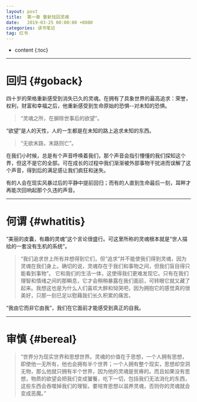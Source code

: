 ```yaml
---
layout: post
title:  第一章 重新找回灵魂
date:   2019-03-25 00:00:00 +0800
categories: 读书笔记
tag: 红书
---
```


* content
{:toc}


---

回归			{#goback}
====================================

四十岁的荣格重新感受到消失已久的灵魂。在拥有了具象世界的最高追求：荣誉，权利，财富和幸福之后，他重新感受到生命原始的恐惧--对未知的恐惧。

>“灵魂之所，在摒除世事后的欲望”。

“欲望”是人的天性，人的一生都是在未知的路上追求未知的东西。

>“无欲末路，末路则亡”。

在我们小时候，总是有个声音呼唤着我们，那个声音会指引懵懂的我们探知这个界，但这不是它的全部。可在成长的过程中我们渐渐被外部事物干扰进而误解了这个声音，得到后的满足感让我们疯狂和迷失。

有的人会在现实风暴过后的平静中提前回归；而有的人直到生命最后一刻，耳畔才再能次回响起那个久违的声音。

---

何谓			{#whatitis}
====================================

“美丽的皮囊，有趣的灵魂”这个言论很盛行。可这里所称的灵魂根本就是“世人描绘的一套没有生机的系统”。
>“我们追求世上所有并想得到它们，但“追求”并不能使我们得到灵魂，因为灵魂在我们身上。确切的说，灵魂存在于我们和事物之间，但我们盲目得只能看到事物”。
它和我们的生活一体，这使得我们更难发现它。只有在我们理智和情绪之间的那瞬息，它才会稍稍暴露在我们面前，可转眼它就又藏了起来。我想这也是为什么人们喜欢大醉和恸哭吧，因为拥抱它的感觉真的很美好，只那一刻已足以慰藉我们长久积累的痛苦。

“我由它而非它由我”，我们在它面前才能感受到真正的自我。

---

审慎			{#bereal}
====================================

>“世界分为现实世界和思想世界。灵魂的价值在于思想，一个人拥有思想，即使他一无所有，他也会拥有半个世界；一个人拥有整个现实，思想却空洞无物，那么他就只拥有半个世界，因为他的灵魂是贫瘠的。而且如果没有思想，物质的欲望会把我们变成饕餮，吃下一切，包括我们无法消化的东西，这些东西会吞噬掉我们的理智。要培育思想以滋养灵魂，否则你的灵魂就会变成恶魔。”
